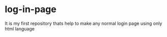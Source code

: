 # log-in-page
It is my first repository thats help to make any normal login page using only html language
